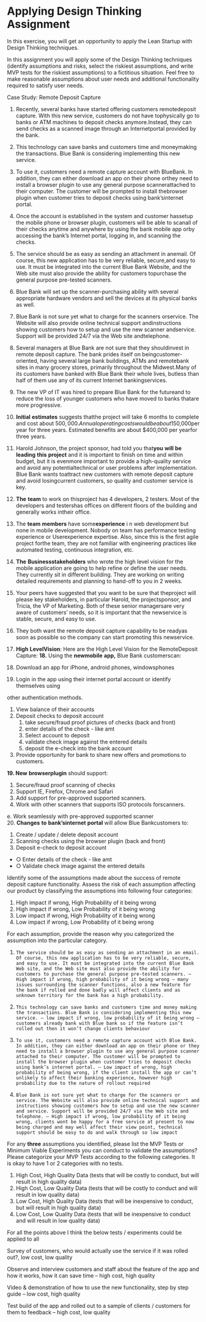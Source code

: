 # Applying Design Thinking Assignment

In this exercise, you will get an opportunity to apply the Lean Startup with Design Thinking techniques.

In this assignment you will apply some of the Design Thinking techniques \(identify assumptions and risks, select the riskiest assumptions, and write MVP tests for the riskiest assumptions\) to a fictitious situation. Feel free to make reasonable assumptions about user needs and additional functionality required to satisfy user needs.

Case​ ​Study:​ ​Remote​ ​Deposit​ ​Capture

1. Recently,​ ​several​ ​banks​ ​have​ ​started​ ​offering​ ​customers​ ​remote​ ​deposit​ ​capture.​ ​With this​ ​new​ ​service,​ ​customers​ ​do​ ​not​ ​have​ ​to​ ​physically​ ​go​ ​to​ ​banks​ ​or​ ​ATM​ ​machines​ ​to deposit​ ​checks​ ​anymore.​ ​Instead,​ ​they​ ​can​ ​send​ ​checks​ ​as​ ​a​ ​scanned​ ​image​ ​through​ ​an Internet​ ​portal​ ​provided​ ​by​ ​the​ ​bank.
2. This​ ​technology​ ​can​ ​save​ ​banks​ ​and​ ​customers​ ​time​ ​and​ ​money​ ​making​ ​the transactions.​ ​Blue​ ​Bank​ ​is​ ​considering​ ​implementing​ ​this​ ​new​ ​service.
3. To​ ​use​ ​it,​ ​customers​ ​need​ ​a​ ​remote​ ​capture​ ​account​ ​with​ ​Blue​ ​Bank.​ ​In​ ​addition,​ ​they can​ ​either​ ​download​ ​an​ ​app​ ​on​ ​their​ ​phone​ ​or​ ​they​ ​need​ ​to​ ​install​ ​a​ ​browser​ ​plugin​ ​to use​ ​any​ ​general​ ​purpose​ ​scanner​ ​attached​ ​to​ ​their​ ​computer.​ ​The​ ​customer​ ​will​ ​be prompted​ ​to​ ​install​ ​the​ ​browser​ ​plugin​ ​when​ ​customer​ ​tries​ ​to​ ​deposit​ ​checks​ ​using bank’s​ ​internet​ ​portal.
4. Once​ ​the​ ​account​ ​is​ ​established​ ​in​ ​the​ ​system​ ​and​ ​customer​ ​has​ ​setup​ ​the​ ​mobile​ ​phone or​ ​browser​ ​plugin,​ ​customers​ ​will​ ​be​ ​able​ ​to​ ​scan​ ​all​ ​of​ ​their​ ​checks​ ​anytime​ ​and anywhere​ ​by​ ​using​ ​the​ ​bank​ ​mobile​ ​app​ ​or​ ​by​ ​accessing​ ​the​ ​bank’s​ ​Internet​ ​portal, logging​ ​in,​ ​and​ ​scanning​ ​the​ ​checks.
5. The​ ​service​ ​should​ ​be​ ​as​ ​easy​ ​as​ ​sending​ ​an​ ​attachment​ ​in​ ​an​ ​email.​ ​Of​ ​course,​ ​this new​ ​application​ ​has​ ​to​ ​be​ ​very​ ​reliable,​ ​secure,​ ​and​ ​easy​ ​to​ ​use.​ ​It​ ​must​ ​be​ ​integrated into​ ​the​ ​current​ ​Blue​ ​Bank​ ​Web​ ​site,​ ​and​ ​the​ ​Web​ ​site​ ​must​ ​also​ ​provide​ ​the​ ​ability​ ​for customers​ ​to​ ​purchase​ ​the​ ​general​ ​purpose​ ​pre-tested​ ​scanners.
6. Blue​ ​Bank​ ​will​ ​set​ ​up​ ​the​ ​scanner-purchasing​ ​ability​ ​with​ ​several​ ​appropriate​ ​hardware vendors​ ​and​ ​sell​ ​the​ ​devices​ ​at​ ​its​ ​physical​ ​banks​ ​as​ ​well.
7. Blue​ ​Bank​ ​is​ ​not​ ​sure​ ​yet​ ​what​ ​to​ ​charge​ ​for​ ​the​ ​scanners​ ​or​ ​service.​ ​The​ ​Website​ ​will also​ ​provide​ ​online​ ​technical​ ​support​ ​and​ ​instructions​ ​showing​ ​customers​ ​how​ ​to​ ​setup and​ ​use​ ​the​ ​new​ ​scanner​ ​and​ ​service.​ ​Support​ ​will​ ​be​ ​provided​ ​24/7​ ​via​ ​the​ ​Web​ ​site and​ ​telephone.
8. Several​ ​managers​ ​at​ ​Blue​ ​Bank​ ​are​ ​not​ ​sure​ ​that​ ​they​ ​should​ ​invest​ ​in​ ​remote​ ​deposit capture.​ ​The​ ​bank​ ​prides​ ​itself​ ​on​ ​being​ ​customer-oriented,​ ​having​ ​several​ ​large​ ​bank buildings,​ ​ATMs​ ​and​ ​remote​ ​bank​ ​sites​ ​in​ ​many​ ​grocery​ ​stores,​ ​primarily​ ​throughout​ ​the Midwest.​ ​Many​ ​of​ ​its​ ​customers​ ​have​ ​banked​ ​with​ ​Blue​ ​Bank​ ​their​ ​whole​ ​lives,​ ​but​ ​less than​ ​half​ ​of​ ​them​ ​use​ ​any​ ​of​ ​its​ ​current​ ​Internet​ ​banking​ ​services.
9. The​ ​new​ ​VP​ ​of​ ​IT​ ​was​ ​hired​ ​to​ ​prepare​ ​Blue​ ​Bank​ ​for​ ​the​ ​future​ ​and​ ​to​ ​reduce​ ​the​ ​loss​ ​of younger​ ​customers​ ​who​ ​have​ ​moved​ ​to​ ​banks​ ​that​ ​are​ ​more​ ​progressive.

10. **Initial**​ ​**estimates**​​ ​suggests​ ​that​ ​the​ ​project​ ​will​ ​take​ ​6​ ​months​ ​to​ ​complete​ ​and​ ​cost​ ​about $500,000.​ ​Annual​ ​operating​ ​costs​ ​would​ ​be​ ​about​ ​$150,000​ ​per​ ​year​ ​for​ ​three​ ​years. Estimated​ ​benefits​ ​are​ ​about​ ​$400,000​ ​per​ ​year​ ​for​ ​three​ ​years.

11. Harold​ ​Johnson,​ ​the​ ​project​ ​sponsor,​ ​had​ ​told​ ​you​ ​that​ ​​**you**​ ​**will**​ ​**be**​ ​**leading**​ ​**this**​ ​**project** and​ ​​​it​ ​is​ ​important​ ​to​ ​finish​ ​on​ ​time​ ​and​ ​within​ ​budget,​ ​but​ ​it​ ​is​ ​even​ ​more​ ​important​ ​to provide​ ​a​ ​high-quality​ ​service​ ​and​ ​avoid​ ​any​ ​potential​ ​technical​ ​or​ ​user​ ​problems​ ​after implementation.​ ​Blue​ ​Bank​ ​wants​ ​to​ ​attract​ ​new​ ​customers​ ​with​ ​remote​ ​deposit​ ​capture and​ ​avoid​ ​losing​ ​current​ ​customers,​ ​so​ ​quality​ ​and​ ​customer​ ​service​ ​is​ ​key.

12. **The**​ ​**team**​​ ​to​ ​work​ ​on​ ​this​ ​project​ ​has​ ​4​ ​developers,​ ​2​ ​testers.​ ​Most​ ​of​ ​the​ ​developers​ ​and testers​ ​has​ ​offices​ ​on​ ​different​ ​floors​ ​of​ ​the​ ​building​ ​and​ ​generally​ ​works​ ​in​ ​their​ ​office.

13. The​​ ​**team**​ ​**members**​​ ​have​ ​some​ ​​**experience**​ i​​ n​ ​web​ ​development​ ​but​ ​none​ ​in​ ​mobile development.​ ​Nobody​ ​on​ ​team​ ​has​ ​performance​ ​testing​ ​experience​ ​or​ ​User​ ​experience expertise.​ ​Also,​ ​since​ ​this​ ​is​ ​the​ ​first​ ​agile​ ​project​ ​for​ ​the​ ​team,​ ​they​ ​are​ ​not​ ​familiar​ ​with engineering​ ​practices​ ​like​ ​automated​ ​testing,​ ​continuous​ ​integration,​ ​etc.

14. **The**​ ​**Business**​ ​**stakeholders**​​ ​who​ ​wrote​ ​the​ ​high​ ​level​ ​vision​ ​for​ ​the​ ​mobile​ ​application are​ ​going​ ​to​ ​help​ ​refine​ ​or​ ​define​ ​the​ ​user​ ​needs.​ ​They​ ​currently​ ​sit​ ​in​ ​different​ ​building. They​ ​are​ ​working​ ​on​ ​writing​ ​detailed​ ​requirements​ ​and​ ​planning​ ​to​ ​hand-off​ ​to​ ​you​ ​in​ ​2 weeks.

1. Your​ ​peers​ ​have​ ​suggested​ ​that​ ​you​ ​want​ ​to​ ​be​ ​sure​ ​that​ ​the​ ​project​ ​will​ ​please​ ​key stakeholders,​ ​in​ ​particular​ ​Harold,​ ​the​ ​project​ ​sponsor,​ ​and​ ​Tricia,​ ​the​ ​VP​ ​of​ ​Marketing. Both​ ​of​ ​these​ ​senior​ ​managers​ ​are​ ​very​ ​aware​ ​of​ ​customers’​ ​needs,​ ​so​ ​it​ ​is​ ​important that​ ​the​ ​new​ ​service​ ​is​ ​stable,​ ​secure,​ ​and​ ​easy​ ​to​ ​use.
2. They​ ​both​ ​want​ ​the​ ​remote​ ​deposit​ ​capture​ ​capability​ ​to​ ​be​ ​ready​ ​as​ ​soon​ ​as​ ​possible​ ​so the​ ​company​ ​can​ ​start​ ​promoting​ ​this​ ​new​ ​service.

17. **High**​ ​**Level**​ ​**Vision**​:​ ​Here​ ​are​ ​the​ ​High​ ​Level​ ​Vision​ ​for​ ​the​ ​Remote​ ​Deposit​ ​Capture: **18.** Using​ ​the​​ ​**new**​ ​**mobile**​ ​**app,**​ ​​Blue​ ​Bank​ ​customers​ ​can:

1. Download​ ​an​ ​app​ ​for​ ​iPhone,​ ​android​ ​phones,​ ​windows​ ​phones
2. Login​ ​in​ ​the​ ​app​ ​using​ ​their​ ​internet​ ​portal​ ​account​ ​or​ ​identify​ ​themselves​ ​using

other​ ​authentication​ ​methods.

1. View​ ​balance​ ​of​ ​their​ ​accounts
2. Deposit​ ​checks​ ​to​ ​deposit​ ​account
   1. take​ ​secure/fraud​ ​proof​ ​pictures​ ​of​ ​checks​ ​\(back​ ​and​ ​front\)
   2. enter​ ​details​ ​of​ ​the​ ​check​ ​-​ ​like​ ​amt
   3. Select​ ​account​ ​to​ ​deposit
   4. validate​ ​check​ ​image​ ​against​ ​the​ ​entered​ ​details
   5. deposit​ ​the​ ​e-check​ ​into​ ​the​ ​bank​ ​account
3. Provide​ ​opportunity​ ​for​ ​bank​ ​to​ ​share​ ​new​ ​offers​ ​and​ ​promotions​ ​to​ ​customers.

**19. New**​ ​**browser**​ ​**plugin**​ ​​should​ ​support:

1. Secure/fraud​ ​proof​ ​scanning​ ​of​ ​checks
2. Support​ ​IE,​ ​Firefox,​ ​Chrome​ ​and​ ​Safari
3. Add​ ​support​ ​for​ ​pre-approved​ ​supported​ ​scanners.
4. Work​ ​with​ ​other​ ​scanners​ ​that​ ​supports​ ​ISO​ ​protocols​ ​for​ ​scanners.

e. Work​ ​seamlessly​ ​with​ ​pre-approved​ ​supported​ ​scanner  
20. **Changes**​ ​**to**​ ​**bank’s**​ ​**internet**​ ​**portal**​​ ​will​ ​allow​ ​Blue​ ​Bank​ ​customers​ ​to:

1. Create​ ​/​ ​update​ ​/​ ​delete​ ​deposit​ ​account
2. Scanning​ ​checks​ ​using​ ​the​ ​browser​ ​plugin​ ​\(back​ ​and​ ​front\)
3. Deposit​ ​e-check​ ​to​ ​deposit​ ​account

* ○  Enter​ ​details​ ​of​ ​the​ ​check​ ​-​ ​like​ ​amt
* ○  Validate​ ​check​ ​image​ ​against​ ​the​ ​entered​ ​details

Identify some of the assumptions made about the success of remote deposit capture functionality. Assess the risk of each assumption affecting our product by classifying the assumptions into following four categories:

1. High impact if wrong, High Probability of it being wrong
2. High impact if wrong, Low Probability of it being wrong 
3. Low impact if wrong, High Probability of it being wrong 
4. Low impact if wrong, Low Probability of it being wrong 

For each assumption, provide the reason why you categorized the assumption into the particular category.

1.     The​ ​service​ ​should​ ​be​ ​as​ ​easy​ ​as​ ​sending​ ​an​ ​attachment​ ​in​ ​an​ ​email.​ ​Of​ ​course,​ ​this new​ ​application​ ​has​ ​to​ ​be​ ​very​ ​reliable,​ ​secure,​ ​and​ ​easy​ ​to​ ​use.​ ​It​ ​must​ ​be​ ​integrated into​ ​the​ ​current​ ​Blue​ ​Bank​ ​Web​ ​site,​ ​and​ ​the​ ​Web​ ​site​ ​must​ ​also​ ​provide​ ​the​ ​ability​ ​for customers​ ​to​ ​purchase​ ​the​ ​general​ ​purpose​ ​pre-tested​ ​scanners. – High impact if wrong, high probability of it being wrong – many issues surrounding the scanner functions, also a new feature for the bank if rolled and done badly will affect clients and as unknown territory for the bank has a high probability.

2.     This​ ​technology​ ​can​ ​save​ ​banks​ ​and​ ​customers​ ​time​ ​and​ ​money​ ​making​ ​the transactions.​ ​Blue​ ​Bank​ ​is​ ​considering​ ​implementing​ ​this​ ​new​ ​service. – low impact if wrong, low probability of it being wrong – customers already bank with Blue bank so if the feature isn’t rolled out then it won’t change clients behaviour

3.     To​ ​use​ ​it,​ ​customers​ ​need​ ​a​ ​remote​ ​capture​ ​account​ ​with​ ​Blue​ ​Bank.​ ​In​ ​addition,​ ​they can​ ​either​ ​download​ ​an​ ​app​ ​on​ ​their​ ​phone​ ​or​ ​they​ ​need​ ​to​ ​install​ ​a​ ​browser​ ​plugin​ ​to use​ ​any​ ​general​ ​purpose​ ​scanner​ ​attached​ ​to​ ​their​ ​computer.​ ​The​ ​customer​ ​will​ ​be prompted​ ​to​ ​install​ ​the​ ​browser​ ​plugin​ ​when​ ​customer​ ​tries​ ​to​ ​deposit​ ​checks​ ​using bank’s​ ​internet​ ​portal. – Low impact of wrong, high probability of being wrong, if the client install the app or can’t unlikely to affect their banking experience, however high probability due to the nature of rollout required

4.     Blue​ ​Bank​ ​is​ ​not​ ​sure​ ​yet​ ​what​ ​to​ ​charge​ ​for​ ​the​ ​scanners​ ​or​ ​service.​ ​The​ ​Website​ ​will also​ ​provide​ ​online​ ​technical​ ​support​ ​and​ ​instructions​ ​showing​ ​customers​ ​how​ ​to​ ​setup and​ ​use​ ​the​ ​new​ ​scanner​ ​and​ ​service.​ ​Support​ ​will​ ​be​ ​provided​ ​24/7​ ​via​ ​the​ ​Web​ ​site and​ ​telephone. – High impact if wrong, low probability of it being wrong, clients wont be happy for a free service at present to now being charged and may well affect their view point, technical support should be easy to do and walk through so low impact

For any **three** assumptions you identified, please list the MVP Tests or Minimum Viable Experiments you can conduct to validate the assumptions? Please categorize your MVP Tests according to the following categories. It is okay to have 1 or 2 categories with no tests.

1. High Cost, High Quality Data \(tests that will be costly to conduct, but will result in high quality data\)
2. High Cost, Low Quality Data \(tests that will be costly to conduct and will result in low quality data\)
3. Low Cost, High Quality Data \(tests that will be inexpensive to conduct, but will result in high quality data\)
4. Low Cost, Low Quality Data \(tests that will be inexpensive to conduct and will result in low quality data\)

For all the points above I think the below tests / experiments could be applied to all  


Survey of customers, who would actually use the service if it was rolled out?, low cost, low quality

Observe and interview customers and staff about the feature of the app and how it works, how it can save time – high cost, high quality

Video & demonstration of how to use the new functionality, step by step guide – low cost, high quality 

Test build of the app and rolled out to a sample of clients / customers for them to feedback – high cost, low quality

